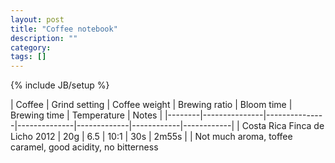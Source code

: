 ```yaml
---
layout: post
title: "Coffee notebook"
description: ""
category: 
tags: []
---
```

{% include JB/setup %}

| Coffee | Grind setting | Coffee weight | Brewing ratio | Bloom time | Brewing time | Temperature | Notes |
|--------|---------------|---------------|--------------|-------------|------------|------------|
| Costa Rica Finca de Licho 2012 | 20g | 6.5 | 10:1 | 30s | 2m55s | | Not much aroma, toffee caramel, good acidity, no bitterness

